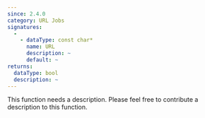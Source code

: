 ```yaml
---
since: 2.4.0
category: URL Jobs
signatures:
  -
    - dataType: const char*
      name: URL
      description: ~
      default: ~
returns:
  dataType: bool
  description: ~
---
```


This function needs a description. Please feel free to contribute a description to this function.
